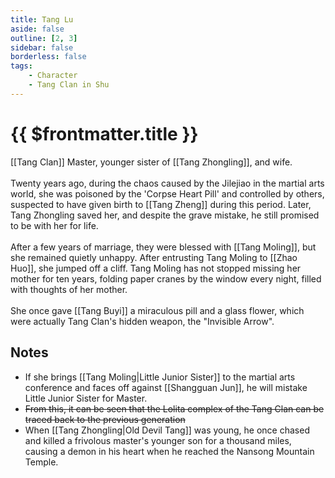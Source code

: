 ```yaml
---
title: Tang Lu
aside: false
outline: [2, 3]
sidebar: false
borderless: false
tags:
    - Character
    - Tang Clan in Shu
---
```


# {{ $frontmatter.title }}

[[Tang Clan]] Master, younger sister of [[Tang Zhongling]], and wife.
<br><br>
Twenty years ago, during the chaos caused by the Jilejiao in the martial arts world, she was poisoned by the 'Corpse Heart Pill' and controlled by others, suspected to have given birth to [[Tang Zheng]] during this period. Later, Tang Zhongling saved her, and despite the grave mistake, he still promised to be with her for life.
<br><br>
After a few years of marriage, they were blessed with [[Tang Moling]], but she remained quietly unhappy. After entrusting Tang Moling to [[Zhao Huo]], she jumped off a cliff. Tang Moling has not stopped missing her mother for ten years, folding paper cranes by the window every night, filled with thoughts of her mother.
<br><br>
She once gave [[Tang Buyi]] a miraculous pill and a glass flower, which were actually Tang Clan's hidden weapon, the "Invisible Arrow".

## Notes

- If she brings [[Tang Moling|Little Junior Sister]] to the martial arts conference and faces off against [[Shangguan Jun]], he will mistake Little Junior Sister for Master.
- ~~From this, it can be seen that the Lolita complex of the Tang Clan can be traced back to the previous generation~~
- When [[Tang Zhongling|Old Devil Tang]] was young, he once chased and killed a frivolous master's younger son for a thousand miles, causing a demon in his heart when he reached the Nansong Mountain Temple.